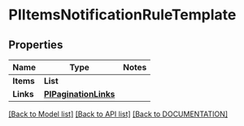 # PIItemsNotificationRuleTemplate

## Properties
Name | Type | Notes
------------ | ------------- | -------------
**Items** | **List<PINotificationRuleTemplate>**
**Links** | **[**PIPaginationLinks**](../models/PIPaginationLinks.md)**

[[Back to Model list]](../../DOCUMENTATION.md#documentation-for-models) [[Back to API list]](../../DOCUMENTATION.md#documentation-for-api-endpoints) [[Back to DOCUMENTATION]](../../DOCUMENTATION.md)
